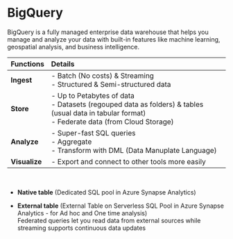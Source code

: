 # BigQuery
BigQuery is a fully managed enterprise data warehouse that helps you manage and analyze your data with built-in features like machine learning, geospatial analysis, and business intelligence. <br>

| Functions | Details |
|:---|:---|
|**Ingest**| - Batch (No costs) & Streaming <br> - Structured & Semi-structured data |
|**Store**| - Up to Petabytes of data <br> - Datasets (regouped data as folders) & tables (usual data in tabular format) <br> - Federate data (from Cloud Storage) |
|**Analyze**| - Super-fast SQL queries <br> - Aggregate <br> - Transform with DML (Data Manuplate Language) |
|**Visualize**| - Export and connect to other tools more easily |
<br>

- **Native table** (Dedicated SQL pool in Azure Synapse Analytics) <br>

- **External table** (External Table on Serverless SQL Pool in Azure Synapse Analytics - for Ad hoc and One time analysis) <br>
Federated queries let you read data from external sources while streaming supports continuous data updates
